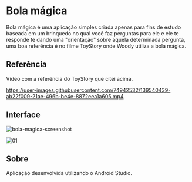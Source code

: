 # Bola mágica

Bola mágica é uma aplicação simples criada apenas para fins de estudo baseada em um brinquedo no qual você faz perguntas para ele e ele te responde te dando uma "orientação" sobre aquela determinada pergunta, uma boa referência é no filme ToyStory onde Woody utiliza a bola mágica.

## Referência

Vídeo com a referência do ToyStory que citei acima.

https://user-images.githubusercontent.com/74942532/139540439-ab22f009-21ae-496b-be4e-8872eea1a605.mp4

## Interface

![bola-magica-screenshot](https://user-images.githubusercontent.com/74942532/138538129-72feb1da-ec62-45fd-9f10-e897ad18085c.png)

![01](https://user-images.githubusercontent.com/74942532/139543289-c41850f3-6ae5-4b3f-bb67-69ee52dfdb58.png)

## Sobre

Aplicação desenvolvida utilizando o Android Studio.

